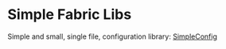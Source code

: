 # Simple Fabric Libs
Simple and small, single file, configuration library: [SimpleConfig](./simple-config/README.md)
